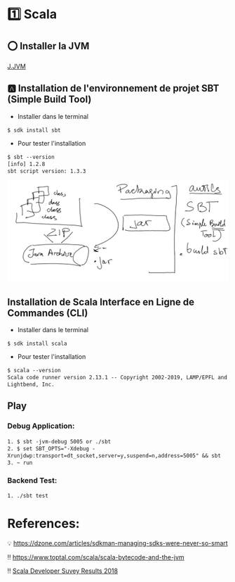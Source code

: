 # :one: Scala


## :o: Installer la JVM

[J.JVM](../J.JVM)


## :a: Installation de l'environnement de projet SBT (Simple Build Tool)

* Installer dans le terminal

```
$ sdk install sbt
```


* Pour tester l'installation

```
$ sbt --version
[info] 1.2.8
sbt script version: 1.3.3
```

![alt tag](https://github.com/CollegeBoreal/INF1042-16E/blob/master/C.Installation/sbt.png)


## Installation de Scala Interface en Ligne de Commandes (CLI)

* Installer dans le terminal

```
$ sdk install scala
```


* Pour tester l'installation

```
$ scala --version
Scala code runner version 2.13.1 -- Copyright 2002-2019, LAMP/EPFL and Lightbend, Inc.
```

## Play

### Debug Application:
```
1. $ sbt -jvm-debug 5005 or ./sbt
2. $ set SBT_OPTS="-Xdebug -Xrunjdwp:transport=dt_socket,server=y,suspend=n,address=5005" && sbt
3. ~ run
```

### Backend Test:
```
1. ./sbt test
```

# References:

:bulb: https://dzone.com/articles/sdkman-managing-sdks-were-never-so-smart

:bangbang: https://www.toptal.com/scala/scala-bytecode-and-the-jvm


:bangbang: [Scala Developer Suvey Results 2018]( https://typesafe.co1.qualtrics.com/results/public/dHlwZXNhZmUtVVJfNlB4cWNSMXdub0liVExmLTVhZjMwZDc4MjAzMGVkMDAxNDhkOTc4OA)
